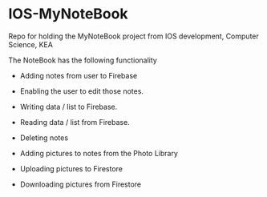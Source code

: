 # IOS-MyNoteBook
Repo for holding the MyNoteBook project from IOS development, Computer Science, KEA

The NoteBook has the following functionality
- Adding notes from user to Firebase
- Enabling the user to edit those notes.
- Writing data / list to Firebase.
- Reading data / list from Firebase.
- Deleting notes

- Adding pictures to notes from the Photo Library
- Uploading pictures to Firestore
- Downloading pictures from Firestore
